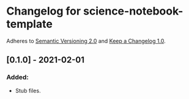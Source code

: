 # Changelog for science-notebook-template

Adheres to [Semantic Versioning 2.0](https://semver.org/spec/v2.0.0.html)
and [Keep a Changelog 1.0](https://keepachangelog.com/en/1.0.0/).

## [0.1.0] - 2021-02-01

### Added:

- Stub files.
